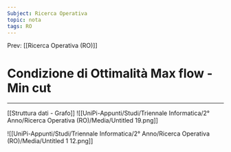 ```yaml
---
Subject: Ricerca Operativa
topic: nota
tags: RO
---
```


Prev: [[Ricerca Operativa (RO)]]

# Condizione di Ottimalità Max flow - Min cut
---
[[Struttura dati - Grafo]]
![[UniPi-Appunti/Studi/Triennale Informatica/2° Anno/Ricerca Operativa (RO)/Media/Untitled 19.png]]

![[UniPi-Appunti/Studi/Triennale Informatica/2° Anno/Ricerca Operativa (RO)/Media/Untitled 1 12.png]]
